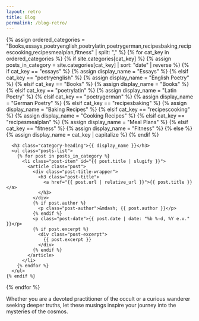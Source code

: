 ```yaml
---
layout: retro
title: Blog
permalink: /blog-retro/
---
```


<section class="category-posts">
  {% assign ordered_categories = "Books,essays,poetryenglish,poetrylatin,poetrygerman,recipesbaking,recipescooking,recipesmealplan,fitness" | split: "," %}
  {% for cat_key in ordered_categories %}
    {% if site.categories[cat_key] %}
      {% assign posts_in_category = site.categories[cat_key] | sort: "date" | reverse %}
      {% if cat_key == "essays" %}
        {% assign display_name = "Essays" %}
      {% elsif cat_key == "poetryenglish" %}
        {% assign display_name = "English Poetry" %}
      {% elsif cat_key == "Books" %}
        {% assign display_name = "Books" %}
      {% elsif cat_key == "poetrylatin" %}
        {% assign display_name = "Latin Poetry" %}
      {% elsif cat_key == "poetrygerman" %}
        {% assign display_name = "German Poetry" %}
      {% elsif cat_key == "recipesbaking" %}
        {% assign display_name = "Baking Recipes" %}
      {% elsif cat_key == "recipescooking" %}
        {% assign display_name = "Cooking Recipes" %}
      {% elsif cat_key == "recipesmealplan" %}
        {% assign display_name = "Meal Plans" %}
      {% elsif cat_key == "fitness" %}
        {% assign display_name = "Fitness" %}
      {% else %}
        {% assign display_name = cat_key | capitalize %}
      {% endif %}
      
      <h3 class="category-heading">{{ display_name }}</h3>
      <ul class="posts-list">
        {% for post in posts_in_category %}
          <li class="post-item" id="{{ post.title | slugify }}">
            <article class="post">
              <div class="post-title-wrapper">
                <h3 class="post-title">
                  <a href="{{ post.url | relative_url }}">{{ post.title }}</a>
                </h3>
              </div>
              {% if post.author %}
                <p class="post-author">&mdash; {{ post.author }}</p>
              {% endif %}
              <p class="post-date">{{ post.date | date: "%b %-d, %Y e.v." }}</p>
              {% if post.excerpt %}
                <div class="post-excerpt">
                  {{ post.excerpt }}
                </div>
              {% endif %}
            </article>
          </li>
        {% endfor %}
      </ul>
    {% endif %}
  {% endfor %}
</section>

Whether you are a devoted practitioner of the occult or a curious wanderer seeking deeper truths, let these musings inspire your journey into the mysteries of the cosmos.
